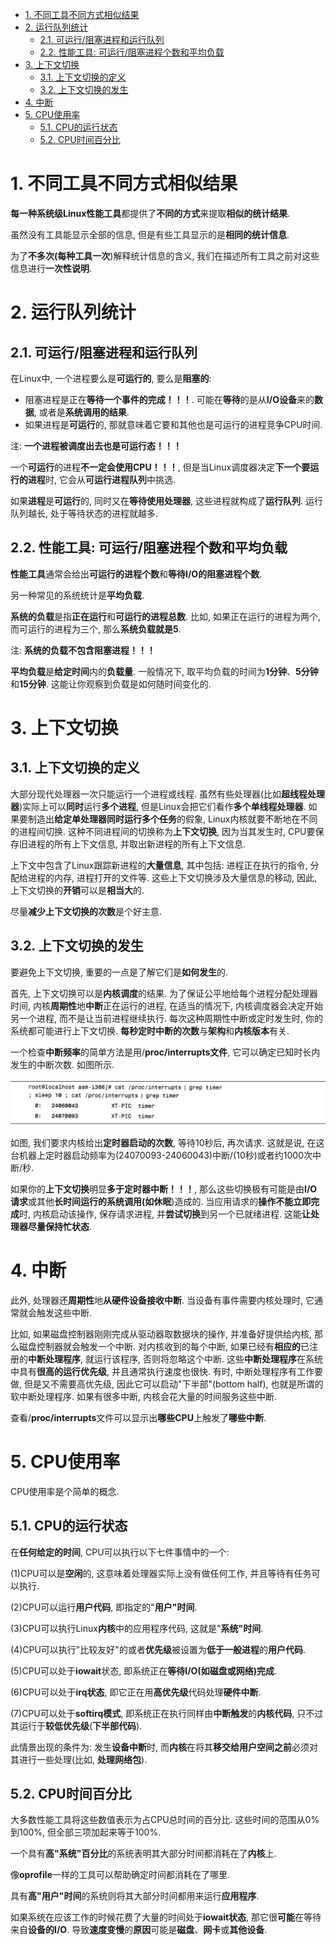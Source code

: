 
<!-- @import "[TOC]" {cmd="toc" depthFrom=1 depthTo=6 orderedList=false} -->

<!-- code_chunk_output -->

- [1. 不同工具不同方式相似结果](#1-不同工具不同方式相似结果)
- [2. 运行队列统计](#2-运行队列统计)
  - [2.1. 可运行/阻塞进程和运行队列](#21-可运行阻塞进程和运行队列)
  - [2.2. 性能工具: 可运行/阻塞进程个数和平均负载](#22-性能工具-可运行阻塞进程个数和平均负载)
- [3. 上下文切换](#3-上下文切换)
  - [3.1. 上下文切换的定义](#31-上下文切换的定义)
  - [3.2. 上下文切换的发生](#32-上下文切换的发生)
- [4. 中断](#4-中断)
- [5. CPU使用率](#5-cpu使用率)
  - [5.1. CPU的运行状态](#51-cpu的运行状态)
  - [5.2. CPU时间百分比](#52-cpu时间百分比)

<!-- /code_chunk_output -->

# 1. 不同工具不同方式相似结果

**每一种系统级Linux性能工具**都提供了**不同的方式**来提取**相似的统计结果**. 

虽然没有工具能显示全部的信息, 但是有些工具显示的是**相同的统计信息**. 

为了**不多次(每种工具一次**)解释统计信息的含义, 我们在描述所有工具之前对这些信息进行**一次性说明**. 

# 2. 运行队列统计

## 2.1. 可运行/阻塞进程和运行队列

在Linux中, 一个进程要么是**可运行的**, 要么是**阻塞的**:

* 阻塞进程是正在**等待一个事件的完成！！！**. 可能在**等待**的是从**I/O设备**来的**数据**, 或者是**系统调用的结果**. 
* 如果进程是**可运行**的, 那就意味着它要和其他也是可运行的进程竞争CPU时间. 

注: **一个进程被调度出去也是可运行态！！！**

一个**可运行**的进程**不一定会使用CPU！！！**, 但是当Linux调度器决定**下一个要运行的进程**时, 它会从**可运行进程队列**中挑选. 

如果**进程**是**可运行**的, 同时又在**等待使用处理器**, 这些进程就构成了**运行队列**. 运行队列越长, 处于等待状态的进程就越多. 

## 2.2. 性能工具: 可运行/阻塞进程个数和平均负载

**性能工具**通常会给出**可运行的进程个数**和**等待I/O的阻塞进程个数**. 

另一种常见的系统统计是**平均负载**. 

**系统的负载**是指**正在运行**和**可运行的进程总数**. 比如, 如果正在运行的进程为两个, 而可运行的进程为三个, 那么**系统负载就是5**. 

注: **系统的负载不包含阻塞进程！！！**

**平均负载**是**给定时间**内的**负载量**. 一般情况下, 取平均负载的时间为**1分钟**、**5分钟**和**15分钟**. 这能让你观察到负载是如何随时间变化的. 

# 3. 上下文切换

## 3.1. 上下文切换的定义

大部分现代处理器一次只能运行一个进程或线程. 虽然有些处理器(比如**超线程处理器**)实际上可以**同时**运行**多个进程**, 但是Linux会把它们看作**多个单线程处理器**. 如果要制造出**给定单处理器同时运行多个任务**的假象, Linux内核就要不断地在不同的进程间切换. 这种不同进程间的切换称为**上下文切换**, 因为当其发生时, CPU要保存旧进程的所有上下文信息, 并取出新进程的所有上下文信息. 

上下文中包含了Linux跟踪新进程的**大量信息**, 其中包括: 进程正在执行的指令, 分配给进程的内存, 进程打开的文件等. 这些上下文切换涉及大量信息的移动, 因此, 上下文切换的**开销**可以是**相当大**的. 

尽量**减少上下文切换的次数**是个好主意. 

## 3.2. 上下文切换的发生

要避免上下文切换, 重要的一点是了解它们是**如何发生**的. 

首先, 上下文切换可以是**内核调度**的结果. 为了保证公平地给每个进程分配处理器时间, 内核**周期性**地**中断**正在运行的进程, 在适当的情况下, 内核调度器会决定开始另一个进程, 而不是让当前进程继续执行. 每次这种周期性中断或定时发生时, 你的系统都可能进行上下文切换. **每秒定时中断的次数**与**架构**和**内核版本**有关. 

一个检查**中断频率**的简单方法是用/**proc/interrupts文件**, 它可以确定已知时长内发生的中断次数. 如图所示. 

![2019-12-07-23-15-28.png](./images/2019-12-07-23-15-28.png)

如图, 我们要求内核给出**定时器启动的次数**, 等待10秒后, 再次请求. 这就是说, 在这台机器上定时器启动频率为(24070093-24060043)中断/(10秒)或者约1000次中断/秒. 

如果你的**上下文切换**明显**多于定时器中断！！！**, 那么这些切换极有可能是由**I/O请求**或其他**长时间运行的系统调用(如休眠**)造成的. 当应用请求的**操作不能立即完成**时, 内核启动该操作, 保存请求进程, 并**尝试切换**到另一个已就绪进程. 这能**让处理器尽量保持忙状态**. 

# 4. 中断

此外, 处理器还**周期性**地**从硬件设备接收中断**. 当设备有事件需要内核处理时, 它通常就会触发这些中断. 

比如, 如果磁盘控制器刚刚完成从驱动器取数据块的操作, 并准备好提供给内核, 那么磁盘控制器就会触发一个中断. 对内核收到的每个中断, 如果已经有**相应的**已注册的**中断处理程序**, 就运行该程序, 否则将忽略这个中断. 这些**中断处理程序**在系统中具有**很高的运行优先级**, 并且通常执行速度也很快. 有时, 中断处理程序有工作要做, 但是又不需要高优先级, 因此它可以启动"下半部"(bottom half), 也就是所谓的软中断处理程序. 如果有很多中断, 内核会花大量的时间服务这些中断. 

查看/**proc/interrupts**文件可以显示出**哪些CPU**上触发了**哪些中断**. 

# 5. CPU使用率

CPU使用率是个简单的概念. 

## 5.1. CPU的运行状态

在**任何给定的时间**, CPU可以执行以下七件事情中的一个: 

(1)CPU可以是**空闲**的, 这意味着处理器实际上没有做任何工作, 并且等待有任务可以执行. 

(2)CPU可以运行**用户代码**, 即指定的"**用户"时间**. 

(3)CPU可以执行Linux**内核**中的应用程序代码, 这就是"**系统"时间**. 

(4)CPU可以执行"比较友好"的或者**优先级**被设置为**低于一般进程**的**用户代码**. 

(5)CPU可以处于**iowait**状态, 即系统正在**等待I/O(如磁盘或网络)完成**. 

(6)CPU可以处于**irq状态**, 即它正在用**高优先级**代码处理**硬件中断**. 

(7)CPU可以处于**softirq模式**, 即系统正在执行同样由**中断触发**的**内核代码**, 只不过其运行于**较低优先级**(**下半部代码**). 

此情景出现的条件为: 发生**设备中断**时, 而**内核**在将其**移交给用户空间之前**必须对其进行一些处理(比如, **处理网络包**). 

## 5.2. CPU时间百分比

大多数性能工具将这些数值表示为占CPU总时间的百分比. 这些时间的范围从0%到100%, 但全部三项加起来等于100%. 

一个具有**高"系统"百分比**的系统表明其大部分时间都消耗在了**内核**上. 

像**oprofile**一样的工具可以帮助确定时间都消耗在了哪里. 

具有**高"用户"时间**的系统则将其大部分时间都用来运行**应用程序**. 

如果系统在应该工作的时候花费了大量的时间处于**iowait状态**, 那它很**可能**在等待来自**设备的I/O**. 导致**速度变慢**的**原因**可能是**磁盘**、**网卡**或**其他设备**. 